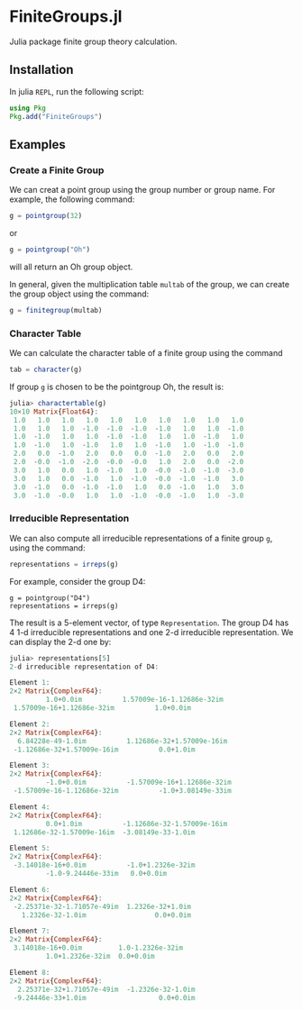 # FiniteGroups.jl
 Julia package finite group theory calculation.

## Installation
In julia `REPL`, run the following script:

```julia
using Pkg
Pkg.add("FiniteGroups")
```

## Examples

### Create a Finite Group

We can creat a point group using the group number or group name. For example, the following command:

```julia
g = pointgroup(32)
```

or

```julia
g = pointgroup("Oh")
```

will all return an Oh group object.

In general, given the multiplication table `multab` of the group, we can create the group object using the command:

```julia
g = finitegroup(multab)
```

### Character Table

We can calculate the character table of a finite group using the command

```julia
tab = character(g)
```

If group `g` is chosen to be the pointgroup Oh, the result is:

```julia
julia> charactertable(g)
10×10 Matrix{Float64}:
 1.0   1.0   1.0   1.0   1.0   1.0   1.0   1.0   1.0   1.0
 1.0   1.0   1.0  -1.0  -1.0  -1.0  -1.0   1.0   1.0  -1.0
 1.0  -1.0   1.0   1.0  -1.0  -1.0   1.0   1.0  -1.0   1.0
 1.0  -1.0   1.0  -1.0   1.0   1.0  -1.0   1.0  -1.0  -1.0
 2.0   0.0  -1.0   2.0   0.0   0.0  -1.0   2.0   0.0   2.0
 2.0  -0.0  -1.0  -2.0  -0.0  -0.0   1.0   2.0   0.0  -2.0
 3.0   1.0   0.0   1.0  -1.0   1.0  -0.0  -1.0  -1.0  -3.0
 3.0   1.0   0.0  -1.0   1.0  -1.0  -0.0  -1.0  -1.0   3.0
 3.0  -1.0   0.0  -1.0  -1.0   1.0   0.0  -1.0   1.0   3.0
 3.0  -1.0  -0.0   1.0   1.0  -1.0  -0.0  -1.0   1.0  -3.0
```

### Irreducible Representation

We can also compute all irreducible representations of a finite group `g`, using the command:

```julia
representations = irreps(g)
```

For example, consider the group D4:

```
g = pointgroup("D4")
representations = irreps(g)
```

The result is a 5-element vector, of type `Representation`. The group D4 has 4 1-d irreducible representations and one 2-d irreducible representation. We can display the 2-d one by:

```julia
julia> representations[5]
2-d irreducible representation of D4: 

Element 1:
2×2 Matrix{ComplexF64}:
         1.0+0.0im          1.57009e-16-1.12686e-32im
 1.57009e-16+1.12686e-32im          1.0+0.0im

Element 2:
2×2 Matrix{ComplexF64}:
  6.84228e-49-1.0im          1.12686e-32+1.57009e-16im
 -1.12686e-32+1.57009e-16im          0.0+1.0im

Element 3:
2×2 Matrix{ComplexF64}:
         -1.0+0.0im          -1.57009e-16+1.12686e-32im
 -1.57009e-16-1.12686e-32im          -1.0+3.08149e-33im

Element 4:
2×2 Matrix{ComplexF64}:
         0.0+1.0im          -1.12686e-32-1.57009e-16im
 1.12686e-32-1.57009e-16im  -3.08149e-33-1.0im

Element 5:
2×2 Matrix{ComplexF64}:
 -3.14018e-16+0.0im          -1.0+1.2326e-32im
         -1.0-9.24446e-33im   0.0+0.0im

Element 6:
2×2 Matrix{ComplexF64}:
 -2.25371e-32-1.71057e-49im  1.2326e-32+1.0im
   1.2326e-32-1.0im                 0.0+0.0im

Element 7:
2×2 Matrix{ComplexF64}:
 3.14018e-16+0.0im         1.0-1.2326e-32im
         1.0+1.2326e-32im  0.0+0.0im

Element 8:
2×2 Matrix{ComplexF64}:
  2.25371e-32+1.71057e-49im  -1.2326e-32-1.0im
 -9.24446e-33+1.0im                  0.0+0.0im
```

